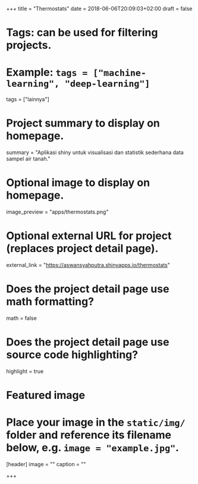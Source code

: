 +++
title = "Thermostats"
date = 2018-06-06T20:09:03+02:00
draft = false

# Tags: can be used for filtering projects.
# Example: `tags = ["machine-learning", "deep-learning"]`
tags = ["lainnya"]

# Project summary to display on homepage.
summary = "Aplikasi shiny untuk visualisasi dan statistik sederhana data sampel air tanah."

# Optional image to display on homepage.
image_preview = "apps/thermostats.png"

# Optional external URL for project (replaces project detail page).
external_link = "https://aswansyahputra.shinyapps.io/thermostats"

# Does the project detail page use math formatting?
math = false

# Does the project detail page use source code highlighting?
highlight = true

# Featured image
# Place your image in the `static/img/` folder and reference its filename below, e.g. `image = "example.jpg"`.
[header]
image = ""
caption = ""

+++
